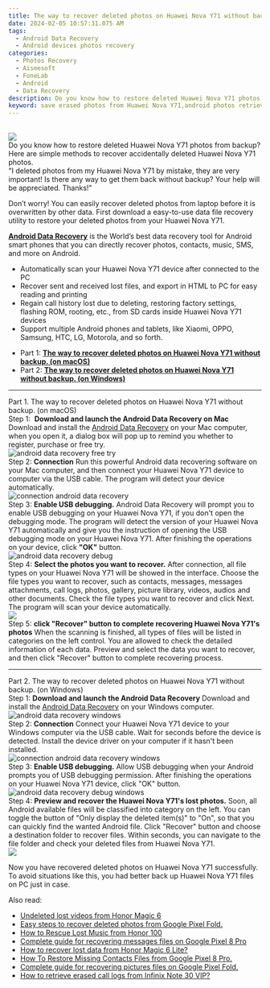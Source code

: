 ```yaml
---
title: The way to recover deleted photos on Huawei Nova Y71 without backup.
date: 2024-02-05 10:57:31.075 AM
tags: 
  - Android Data Recovery
  - Android devices photos recovery
categories: 
  - Photos Recovery
  - Aiseesoft
  - FoneLab
  - Android
  - Data Recovery
description: Do you know how to restore deleted Huawei Nova Y71 photos from backup? Here are simple methods to recover accidentally deleted Huawei Nova Y71 photos.
keyword: save erased photos from Huawei Nova Y71,android photos retrieval,Huawei Nova Y71 photos recovery,recover lost photos from Huawei Nova Y71,undelete photos from Huawei Nova Y71,retrieve wiped photos Huawei Nova Y71,how can i get photos back on Huawei Nova Y71,Huawei Nova Y71 issues with photos deleted,deletes photos of Huawei Nova Y71,get back deleted photos from Huawei Nova Y71 android,how can i find my deleted photos Huawei Nova Y71
---
```

<br>
<img src="https://img0mobiles.techidaily.com/images/best-assets/devices/huawei/huawei-nova-y71/4.jpg" class="atpl-imgstyle"  /><br>
<div class="atpl-content atpl-for-fonelab-android recover-photos">
<div class="atpl-post-description-part-1">
Do you know how to restore deleted Huawei Nova Y71 photos from backup? Here are simple methods to recover accidentally deleted Huawei Nova Y71 photos.
</div>
<div class="atpl-post-description-part-2">
<div class="tpl-content-sub-paragraph-question">
  "I deleted photos from my Huawei Nova Y71  by mistake, they are very important! Is there any way to get them back without backup? Your help will be appreciated. Thanks!"
</div>
<div class="tpl-content-sub-paragraph-content">
<p>
  Don’t worry! You can easily recover deleted photos from laptop before it is overwritten by other data. First download a easy-to-use data file recovery utility to restore your deleted photos from your Huawei Nova Y71.
</p>
</div>
</div>
<div class="atpl-post-description-part-3">
<div class="tpl-content-sub-paragraph-content">
  <p>
    <a href="https://tools.techidaily.com/aiseesoft-android-data-recovery/" target="_blank" rel="noopener"><strong>Android Data Recovery</strong></a> is the World’s best data recovery tool for Android smart phones that you can directly recover photos, contacts, music, SMS, and more on Android.
  </p>
</div>
<div class="tpl-content-sub-paragraph-content">
  <ul class="tpl-content-sub-paragraph-ul-style">
    <li>Automatically scan your Huawei Nova Y71 device after connected to the PC</li>
    <li>Recover sent and received lost files, and export in HTML to PC for easy reading and printing</li>
    <li>Regain call history lost due to deleting, restoring factory settings, flashing ROM, rooting, etc., from SD cards inside Huawei Nova Y71 devices</li>
    <li>Support multiple Android phones and tablets, like Xiaomi, OPPO, Samsung, HTC, LG, Motorola, and so forth.</li>
  </ul>
</div>
</div>
<ul>
  <li>Part 1: <strong><a href="#p1"> The way to recover deleted photos on Huawei Nova Y71 without backup.  (on macOS)</a></strong></li>
  <li>Part 2: <strong><a href="#p2"> The way to recover deleted photos on Huawei Nova Y71 without backup.  (on Windows)</a></strong></li>
</ul>
<!-- Part 1 -->
<a id="p1" name="p1" ></a><hr>
<div>
  <span class="atpl-step-part-style">Part 1. The way to recover deleted photos on Huawei Nova Y71 without backup. (on macOS)</span>
</div>  
<span class="atpl-stepstyle-a"><span>Step 1: </span></span> <strong>Download and launch the Android Data Recovery on Mac</strong>
Download and install the <a href="https://tools.techidaily.com/aiseesoft-android-data-recovery/" target="_blank" rel="noopener">Android Data Recovery</a> on your Mac computer, when you open it, a dialog box will pop up to remind you whether to register, purchase or free try.
<br>
<img src="https://tools.techidaily.com/images/apps/aiseesoft/android-data-recovery/mac-free-try.png" class="atpl-imgstyle" alt="android data recovery free try" /><br>
<span class="atpl-stepstyle-a"><span>Step 2: </span></span> <strong>Connection</strong>
Run this powerful Android data recovering software on your Mac computer, and then connect your Huawei Nova Y71 device to computer via the USB cable. The program will detect your device automatically.
<br>
<img src="https://tools.techidaily.com/images/apps/aiseesoft/android-data-recovery/mac-connection-interface.jpg" class="atpl-imgstyle" alt="connection android data recovery" /><br>
<span class="atpl-stepstyle-a"><span>Step 3: </span></span> <strong>Enable USB debugging.</strong>
Android Data Recovery will prompt you to enable USB debugging on your Huawei Nova Y71, if you don't open the debugging mode. The program will detect the version of your Huawei Nova Y71 automatically and give you the instruction of opening the USB debugging mode on your Huawei Nova Y71. After finishing the operations on your device, click <strong>"OK"</strong> button.
<br>
<img src="https://tools.techidaily.com/images/apps/aiseesoft/android-data-recovery/mac-android-usb-debug.jpg"  class="atpl-imgstyle" alt="android data recovery debug" /><br>
<span class="atpl-stepstyle-a"><span>Step 4: </span></span> <strong>Select the photos you want to recover.</strong>
After connection, all file types on your Huawei Nova Y71 will be showed in the interface. Choose the file types you want to recover, such as contacts, messages, messages attachments, call logs, photos, gallery, picture library, videos, audios and other documents. Check the file types you want to recover and click Next. The program will scan your device automatically.
<br>
<img src="https://tools.techidaily.com/images/apps/aiseesoft/android-data-recovery/mac-choose-type-photos.jpg" class="atpl-imgstyle"  /><br>
<span class="atpl-stepstyle-a"><span>Step 5: </span></span> <strong>click "Recover" button to  complete recovering Huawei Nova Y71's photos</strong>
When the scanning is finished, all types of files will be listed in categories on the left control. You are allowed to check the detailed information of each data. Preview and select the data you want to recover, and then click "Recover" button to complete recovering process.
<a id="p2" name="p2"></a><hr>
<!-- Part 2 -->
<div>
  <span class="atpl-step-part-style">Part 2. The way to recover deleted photos on Huawei Nova Y71 without backup. (on Windows)</span>
</div>
<span class="atpl-stepstyle-a"><span>Step 1: </span></span> <strong>Download and launch the Android Data Recovery</strong>
Download and install the <a href="https://tools.techidaily.com/aiseesoft-android-data-recovery/" target="_blank" rel="noopener">Android Data Recovery</a> on your Windows computer.
<br>
<img src="https://tools.techidaily.com/images/apps/aiseesoft/android-data-recovery/win-start-interface.png"  class="atpl-imgstyle" alt="android data recovery windows" /><br>
<span class="atpl-stepstyle-a"><span>Step 2: </span></span> <strong>Connection</strong>
Connect your Huawei Nova Y71 device to your Windows computer via the USB cable. Wait for seconds before the device is detected. Install the device driver on your computer if it hasn't been installed.
<br>
<img src="https://tools.techidaily.com/images/apps/aiseesoft/android-data-recovery/win-connection-interface.png" class="atpl-imgstyle" alt="connection android data recovery windows" /><br>
<span class="atpl-stepstyle-a"><span>Step 3: </span></span> <strong>Enable USB debugging.</strong>
Allow USB debugging when your Android prompts you of USB debugging permission. After finishing the operations on your Huawei Nova Y71 device, click "OK" button.
<br>
<img src="https://tools.techidaily.com/images/apps/aiseesoft/android-data-recovery/win-android-usb-debug.png" class="atpl-imgstyle" alt="android data recovery debug windows" /><br>
<span class="atpl-stepstyle-a"><span>Step 4: </span></span> <strong>Preview and recover the Huawei Nova Y71's lost photos.</strong>
Soon, all Android available files will be classified into category on the left. You can toggle the button of "Only display the deleted item(s)" to "On", so that you can quickly find the wanted Android file. Click "Recover" button and choose a destination folder to recover files. Within seconds, you can navigate to the file folder and check your deleted files from Huawei Nova Y71.
<br>
<img src="https://tools.techidaily.com/images/apps/aiseesoft/android-data-recovery/win-recover-photos.png" class="atpl-imgstyle"  /><br>
<div class="atpl-post-description-part-4">
<div class="tpl-content-sub-paragraph-normal">
    <p>
        Now you have recovered deleted photos on Huawei Nova Y71 successfully. To avoid situations like this, you had better back up Huawei Nova Y71 files on PC just in case.
    </p>
</div>
</div>
<span class="atpl-alsoreadstyle">Also read:</span>
<div><ul>
<li><a href="/undeleted-lost-videos-from-honor-magic-6-by-fonelab-android-recover-video/" target="_blank" rel="noopener"><u>Undeleted lost videos from Honor Magic 6</u></a></li>
<li><a href="/easy-steps-to-recover-deleted-photos-from-google-pixel-fold-by-fonelab-android-recover-photos/" target="_blank" rel="noopener"><u>Easy steps to recover deleted photos from Google Pixel Fold.</u></a></li>
<li><a href="/how-to-rescue-lost-music-from-honor-100-by-fonelab-android-recover-music/" target="_blank" rel="noopener"><u>How to Rescue Lost Music from Honor 100</u></a></li>
<li><a href="/complete-guide-for-recovering-messages-files-on-google-pixel-8-pro-by-fonelab-android-recover-messages/" target="_blank" rel="noopener"><u>Complete guide for recovering messages files on Google Pixel 8 Pro</u></a></li>
<li><a href="/how-to-recover-lost-data-from-honor-magic-6-lite-by-fonelab-android-recover-data/" target="_blank" rel="noopener"><u>How to recover lost data from Honor Magic 6 Lite?</u></a></li>
<li><a href="/how-to-restore-missing-contacts-files-from-google-pixel-8-pro-by-fonelab-android-recover-contacts/" target="_blank" rel="noopener"><u>How To  Restore Missing Contacts Files from Google Pixel 8 Pro.</u></a></li>
<li><a href="/complete-guide-for-recovering-pictures-files-on-google-pixel-fold-by-fonelab-android-recover-pictures/" target="_blank" rel="noopener"><u>Complete guide for recovering pictures files on Google Pixel Fold.</u></a></li>
<li><a href="/how-to-retrieve-erased-call-logs-from-infinix-note-30-vip-by-fonelab-android-recover-call-logs/" target="_blank" rel="noopener"><u>How to retrieve erased call logs from Infinix Note 30 VIP?</u></a></li>
</ul></div>
</div>
